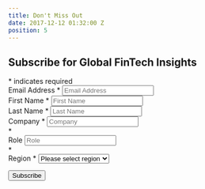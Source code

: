 ```yaml
---
title: Don't Miss Out
date: 2017-12-12 01:32:00 Z
position: 5
---
```


<!-- Begin MailChimp Signup Form -->
<div style="width:500px;" id="mc_embed_signup">
<form action="https://letstalkpayments.us7.list-manage.com/subscribe/post?u=bc57d9187dbf177fa07614fbf&id=aa5e7321a3" method="post" id="mc-embedded-subscribe-form" name="mc-embedded-subscribe-form" class="validate" target="_blank" novalidate>
<div id="mc_embed_signup_scroll">
<h2>Subscribe for Global FinTech Insights</h2>
<div class="indicates-required"><span class="asterisk">*</span> indicates required</div>
<div class="mc-field-group">
<label for="mce-EMAIL">Email Address  <span class="asterisk">*</span>
</label>
<input type="email" value="" name="EMAIL" placeholder="Email Address" class="required email" id="mce-EMAIL">
</div>
<div class="mc-field-group">
<label for="mce-FNAME">First Name  <span class="asterisk">*</span>
</label>
<input type="text" value="" name="FNAME" placeholder="First Name" class="required" id="mce-FNAME">
</div>
<div class="mc-field-group">
<label for="mce-LNAME">Last Name  <span class="asterisk">*</span>
</label>
<input type="text" value="" name="LNAME" placeholder="Last Name" class="required" id="mce-LNAME">
</div>
<div class="mc-field-group">
<label for="mce-MMERGE3">Company  <span class="asterisk">*</span>
</label>
<input type="text" value="" name="MMERGE3" class="required" placeholder="Company" id="mce-MMERGE3">
</div>*

<div class="mc-field-group">
<label for="mce-MMERGE20">Role <span class="asterisk"></span>
</label>
<input type="text" value="" name="MMERGE20" placeholder="Role" class="required" id="mce-MMERGE20">
</div>*
<div class="mc-field-group">
<label for="mce-MMERGE19">Region  <span class="asterisk">*</span>
</label>
<select name="MMERGE19" class="required" id="mce-MMERGE19">
<option value="">Please select region</option>
<option value="Americas">Americas</option>
<option value="EMEA">EMEA</option>
<option value="APAC">APAC</option>

</select></div>
<div id="mce-responses" class="clear">
<div class="response" id="mce-error-response" style="display:none"></div>
<div class="response" id="mce-success-response" style="display:none"></div>
</div>    <!-- real people should not fill this in and expect good things - do not remove this or risk form bot signups-->
<div style="position: absolute; left: -5000px;" aria-hidden="true"><input type="text" name="b_bc57d9187dbf177fa07614fbf_aa5e7321a3" tabindex="-1" value=""></div>
<div class="clear"><input type="submit" value="Subscribe" name="subscribe" id="mc-embedded-subscribe" class="button"></div>
</div>
</form>
</div>
<script type='text/javascript' src='//s3.amazonaws.com/downloads.mailchimp.com/js/mc-validate.js'></script><script type='text/javascript'>(function($) {window.fnames = new Array(); window.ftypes = new Array();fnames\[0\]='EMAIL';ftypes\[0\]='email';fnames\[1\]='FNAME';ftypes\[1\]='text';fnames\[2\]='LNAME';ftypes\[2\]='text';fnames\[3\]='MMERGE3';ftypes\[3\]='text';fnames\[19\]='MMERGE19';ftypes\[19\]='dropdown';fnames\[20\]='MMERGE20';ftypes\[20\]='text';fnames\[4\]='MMERGE4';ftypes\[4\]='text';fnames\[5\]='MMERGE5';ftypes\[5\]='text';fnames\[6\]='MMERGE6';ftypes\[6\]='text';fnames\[7\]='MMERGE7';ftypes\[7\]='text';fnames\[8\]='MMERGE8';ftypes\[8\]='text';fnames\[9\]='MMERGE9';ftypes\[9\]='text';fnames\[10\]='MMERGE10';ftypes\[10\]='text';fnames\[11\]='MMERGE11';ftypes\[11\]='text';fnames\[12\]='MMERGE12';ftypes\[12\]='text';fnames\[13\]='MMERGE13';ftypes\[13\]='text';fnames\[15\]='MMERGE15';ftypes\[15\]='text';fnames\[16\]='MMERGE16';ftypes\[16\]='text';fnames\[17\]='MMERGE17';ftypes\[17\]='text';fnames\[18\]='MMERGE18';ftypes\[18\]='text';}(jQuery));var $mcj = jQuery.noConflict(true);</script>
<!--End mc_embed_signup-->